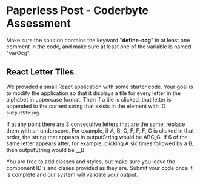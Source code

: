 # Paperless Post - Coderbyte Assessment

Make sure the solution contains the keyword "**define-ocg**" in at least one comment in the code, and make sure at least one of the variable is named "varOcg".

## React Letter Tiles

We provided a small React application with some starter code. Your goal is to modify the application so that it displays a tile for every letter in the alphabet in uppercase format. Then if a tile is clicked, that letter is appended to the current string that exists in the element with ID `outputString`.

If at any point there are 3 consecutive letters that are the same, replace them with an underscore. For example, if A, B, C, F, F, F, G is clicked in that order, the string that appears in outputString would be ABC_G. If 6 of the same letter appears after, for example, clicking A six times followed by a B, then outputString would be \_\_B.

You are free to add classes and styles, but make sure you leave the component ID's and clases provided as they are. Submit your code once it is complete and our system will validate your output.

